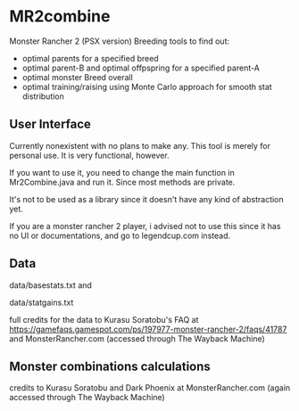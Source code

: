 # MR2combine

Monster Rancher 2 (PSX version) Breeding tools to find out:
- optimal parents for a specified breed
- optimal parent-B and optimal offpspring for a specified parent-A
- optimal monster Breed overall
- optimal training/raising using Monte Carlo approach for smooth stat distribution

## User Interface

Currently nonexistent with no plans to make any.  This tool is merely for personal use.  It is very functional, however.  

If you want to use it, you need to change the main function in Mr2Combine.java and run it.  Since most methods are private.  

It's not to be used as a library since it doesn't have any kind of abstraction yet.  

If you are a monster rancher 2 player, i advised not to use this since it has no UI or documentations, and go to legendcup.com instead.

## Data

data/basestats.txt and  

data/statgains.txt

full credits for the data to Kurasu Soratobu's FAQ at https://gamefaqs.gamespot.com/ps/197977-monster-rancher-2/faqs/41787 and MonsterRancher.com (accessed through The Wayback Machine)

## Monster combinations calculations
credits to Kurasu Soratobu and Dark Phoenix at MonsterRancher.com (again accessed through The Wayback Machine)
